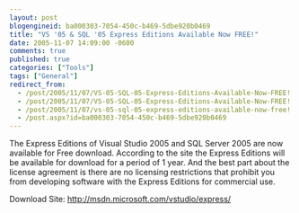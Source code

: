 ```yaml
---
layout: post
blogengineid: ba000303-7054-450c-b469-5dbe920b0469
title: "VS '05 & SQL '05 Express Editions Available Now FREE!"
date: 2005-11-07 14:09:00 -0600
comments: true
published: true
categories: ["Tools"]
tags: ["General"]
redirect_from: 
  - /post/2005/11/07/VS-05-SQL-05-Express-Editions-Available-Now-FREE!.aspx
  - /post/2005/11/07/VS-05-SQL-05-Express-Editions-Available-Now-FREE!
  - /post/2005/11/07/vs-05-sql-05-express-editions-available-now-free!
  - /post.aspx?id=ba000303-7054-450c-b469-5dbe920b0469
---
```


The Express Editions of Visual Studio 2005 and SQL Server 2005 are now available for Free download. According to the site the Express Editions will be available for download for a period of 1 year. And the best part about the license agreement is there are no licensing restrictions that prohibit you from developing software with the Express Editions for commercial use.

Download Site: <A href="http://msdn.microsoft.com/vstudio/express/">http://msdn.microsoft.com/vstudio/express/</A>
